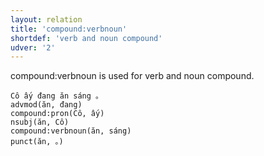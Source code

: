```yaml
---
layout: relation
title: 'compound:verbnoun'
shortdef: 'verb and noun compound'
udver: '2'
---
```


compound:verbnoun is used for verb and noun compound.

~~~ sdparse
Cô ấy đang ăn sáng 。
advmod(ăn, đang)
compound:pron(Cô, ấy)
nsubj(ăn, Cô)
compound:verbnoun(ăn, sáng)
punct(ăn, 。)
~~~

<!-- Interlanguage links updated Po 6. listopadu 2023, 21:42:39 CET -->
